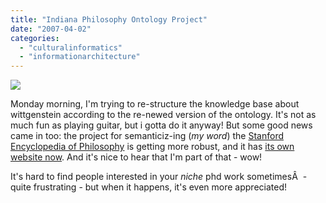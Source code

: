 ```yaml
---
title: "Indiana Philosophy Ontology Project"
date: "2007-04-02"
categories: 
  - "culturalinformatics"
  - "informationarchitecture"
---
```


![](/media/static/blog_img/EL-SunUp.jpg)

Monday morning, I'm trying to re-structure the knowledge base about wittgenstein according to the re-newed version of the ontology. It's not as much fun as playing guitar, but i gotta do it anyway! But some good news came in too: the project for semanticiz-ing (_my word_) the [Stanford Encyclopedia of Philosophy](http://plato.stanford.edu/) is getting more robust, and it has [its own website now](http://inpho.cogs.indiana.edu/). And it's nice to hear that I'm part of that - wow!

It's hard to find people interested in your _niche_ phd work sometimesÂ  - quite frustrating - but when it happens, it's even more appreciated!
